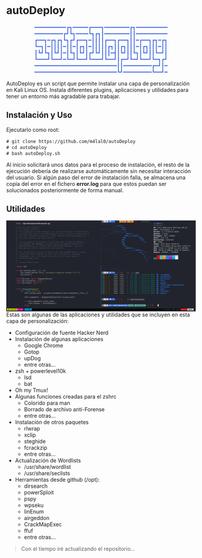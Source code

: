 # autoDeploy
<p align="center" style="color: #4169e1">
━━━━━━━━━━┏┓━━━━━┏━━━┓━━━━━━━━┏┓━━━━━━━━━━
━━━━━━━━━┏┛┗┓━━━━┗┓┏┓┃━━━━━━━━┃┃━━━━━━━━━━
┏━━┓━┏┓┏┓┗┓┏┛┏━━┓━┃┃┃┃┏━━┓┏━━┓┃┃━┏━━┓┏┓━┏┓
┗━┓┃━┃┃┃┃━┃┃━┃┏┓┃━┃┃┃┃┃┏┓┃┃┏┓┃┃┃━┃┏┓┃┃┃━┃┃
┃┗┛┗┓┃┗┛┃━┃┗┓┃┗┛┃┏┛┗┛┃┃┃━┫┃┗┛┃┃┗┓┃┗┛┃┃┗━┛┃
┗━━━┛┗━━┛━┗━┛┗━━┛┗━━━┛┗━━┛┃┏━┛┗━┛┗━━┛┗━┓┏┛
━━━━━━━━━━━━━━━━━━━━━━━━━━┃┃━━━━━━━━━┏━┛┃━
━━━━━━━━━━━━━━━━━━━━━━━━━━┗┛━━━━━━━━━┗━━┛━
</p>
AutoDeploy es un script que permite instalar una capa de personalización en Kali Linux OS. Instala diferentes plugins, aplicaciones y utilidades para tener un entorno más agradable para trabajar.

## Instalación y Uso

Ejecutarlo como root:

    # git clone https://github.com/m4lal0/autoDeploy
    # cd autoDeploy
    # bash autoDeploy.sh

Al inicio solicitará unos datos para el proceso de instalación, el resto de la ejecución debería de realizarse automáticamente sin necesitar interacción del usuario. Si algún paso del error de instalación falla, se almacena una copia del error en el fichero **error.log** para que estos puedan ser solucionados posteriormente de forma manual.

## Utilidades

<p align="center">
<img src="https://github.com/m4lal0/autoDeploy/blob/master/images/preview.PNG"
	alt="autoDeploy"
	width="1000"
	style="float: left; margin-right: 10px;" />
</p>
Estas son algunas de las aplicaciones y utilidades que se incluyen en esta capa de personalización:

- Configuración de fuente Hacker Nerd
- Instalación de algunas aplicaciones
    + Google Chrome
    + Gotop
    + upDog
    + entre otras...
- zsh + powerlevel10k
    + lsd
    + bat
- Oh my Tmux!
- Algunas funciones creadas para el zshrc
    + Colorido para man
    + Borrado de archivo anti-Forense
    + entre otras...
- Instalación de otros paquetes
    + rlwrap
    + xclip
    + steghide
    + fcrackzip
    + entre otras...
- Actualización de Wordlists
    + /usr/share/wordlist
    + /usr/share/seclists
- Herramientas desde github (/opt):
    + dirsearch
    + powerSploit
    + pspy
    + wpseku
    + linEnum
    + airgeddon
    + CrackMapExec
    + ffuf
    + entre otras...

> Con el tiempo iré actualizando el repositorio...